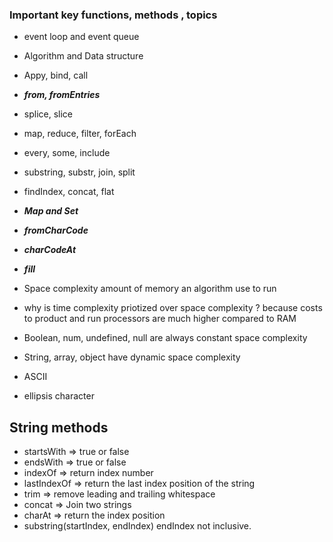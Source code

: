 ### Important key functions, methods , topics
- event loop and event queue
- Algorithm and Data structure
- Appy, bind, call
- ***from, fromEntries***
- splice, slice
- map, reduce, filter, forEach
- every, some, include
- substring, substr, join, split
- findIndex, concat, flat
- ***Map and Set***
- ***fromCharCode***
- ***charCodeAt***
- ***fill***

- Space complexity amount of memory an algorithm use to run
- why is time complexity priotized over space complexity ? 
because costs to product and run processors are much higher compared to RAM

- Boolean, num, undefined, null are always constant space complexity
- String, array, object have dynamic space complexity
- ASCII
- ellipsis character


## String methods
- startsWith => true or false
- endsWith => true or false
- indexOf => return index number
- lastIndexOf => return the last index position of the string
- trim => remove leading and trailing whitespace
- concat => Join two strings
- charAt => return the index position
- substring(startIndex, endIndex) endIndex not inclusive.
  